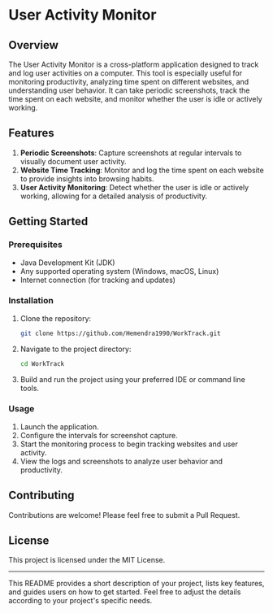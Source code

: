 # User Activity Monitor

## Overview

The User Activity Monitor is a cross-platform application designed to track and log user activities on a computer. This tool is especially useful for monitoring productivity, analyzing time spent on different websites, and understanding user behavior. It can take periodic screenshots, track the time spent on each website, and monitor whether the user is idle or actively working.

## Features

1. **Periodic Screenshots**: Capture screenshots at regular intervals to visually document user activity.
2. **Website Time Tracking**: Monitor and log the time spent on each website to provide insights into browsing habits.
3. **User Activity Monitoring**: Detect whether the user is idle or actively working, allowing for a detailed analysis of productivity.

## Getting Started

### Prerequisites

- Java Development Kit (JDK)
- Any supported operating system (Windows, macOS, Linux)
- Internet connection (for tracking and updates)

### Installation

1. Clone the repository:
   ```bash
   git clone https://github.com/Hemendra1990/WorkTrack.git
   ```
2. Navigate to the project directory:
   ```bash
   cd WorkTrack
   ```
3. Build and run the project using your preferred IDE or command line tools.

### Usage

1. Launch the application.
2. Configure the intervals for screenshot capture.
3. Start the monitoring process to begin tracking websites and user activity.
4. View the logs and screenshots to analyze user behavior and productivity.

## Contributing

Contributions are welcome! Please feel free to submit a Pull Request.

## License

This project is licensed under the MIT License.

---

This README provides a short description of your project, lists key features, and guides users on how to get started. Feel free to adjust the details according to your project's specific needs.
